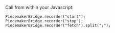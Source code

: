 Call from within your Javascript:

```
PiecemakerBridge.recorder("start");
PiecemakerBridge.recorder("stop");
PiecemakerBridge.recorder("fetch").split(";");
```
